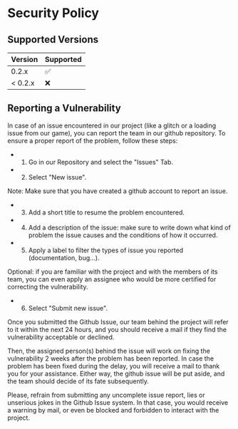 # Security Policy

## Supported Versions

| Version | Supported          |
| ------- | ------------------ |
| 0.2.x   | :white_check_mark: |
| < 0.2.x   | :x:                |

## Reporting a Vulnerability

In case of an issue encountered in our project (like a glitch or a loading issue from our game), you can report the team in our github repository. To ensure a proper report of the problem, follow these steps:

- 1. Go in our Repository and select the "Issues" Tab.

- 2. Select "New issue".
     
Note: Make sure that you have created a github account to report an issue.

- 3. Add a short title to resume the problem encountered.

- 4. Add a description of the issue: make sure to write down what kind of problem the issue causes and the conditions of how it occurred.

- 5. Apply a label to filter the types of issue you reported (documentation, bug...).

Optional: if you are familiar with the project and with the members of its team, you can even apply an assignee who would be more certified for correcting the vulnerability.

- 6. Select "Submit new issue".

Once you submitted the Github Issue, our team behind the project will refer to it within the next 24 hours, and you should receive a mail if they find the vulnerability acceptable or declined.

Then, the assigned person(s) behind the issue will work on fixing the vulnerability 2 weeks after the problem has been reported. In case the problem has been fixed during the delay, you will receive a mail to thank you for your assistance. Either way, the github issue will be put aside, and the team should decide of its fate subsequently. 

Please, refrain from submitting any uncomplete issue report, lies or unserious jokes in the Github Issue system. In that case, you would receive a warning by mail, or even be blocked and forbidden to interact with the project.


